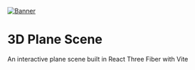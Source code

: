[![Banner](https://ibb.co/NjWgRdw)]()

# 3D Plane Scene
An interactive plane scene built in React Three Fiber with Vite
